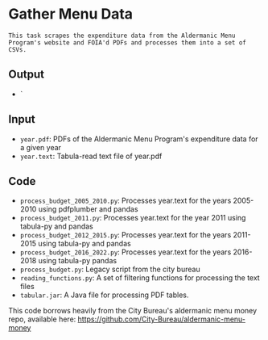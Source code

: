 # Gather Menu Data
    This task scrapes the expenditure data from the Aldermanic Menu Program's website and FOIA'd PDFs and processes them into a set of CSVs.

## Output
* `
## Input
* `year.pdf`: PDFs of the Aldermanic Menu Program's expenditure data for a given year
* `year.text`: Tabula-read text file of year.pdf 
## Code
* `process_budget_2005_2010.py`: Processes year.text for the years 2005-2010 using pdfplumber and pandas
* `process_budget_2011.py`: Processes year.text for the year 2011 using tabula-py and pandas
* `process_budget_2012_2015.py`: Processes year.text for the years 2011-2015 using tabula-py and pandas
* `process_budget_2016_2022.py`: Processes year.text for the years 2016-2018 using tabula-py pandas
* `process_budget.py`: Legacy script from the city bureau
* `reading_functions.py`: A set of filtering functions for processing the text files
* `tabular.jar`: A Java file for processing PDF tables. 

This code borrows heavily from the City Bureau's aldermanic menu money repo, available here:
https://github.com/City-Bureau/aldermanic-menu-money